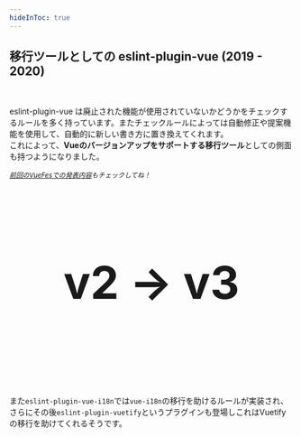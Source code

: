 ```yaml
---
hideInToc: true
---
```


## 移行ツールとしての eslint-plugin-vue (2019 - 2020)

<br>

eslint-plugin-vue は廃止された機能が使用されていないかどうかをチェックするルールを多く持っています。またチェックルールによっては自動修正や提案機能を使用して、自動的に新しい書き方に置き換えてくれます。\
これによって、**Vueのバージョンアップをサポートする移行ツール**としての側面も持つようになりました。

<small>_[前回のVueFesでの発表内容](https://ota-meshi.github.io/vue-fes-japan-online-2022-slide/)もチェックしてね！_</small>

<div style="font-size: 80px; padding: 40px; text-align: center; font-weight: bold;">

v2 **→** v3

</div>

<br>

また`eslint-plugin-vue-i18n`では`vue-i18n`の移行を助けるルールが実装され、さらにその後`eslint-plugin-vuetify`というプラグインも登場しこれはVuetifyの移行を助けてくれるそうです。
